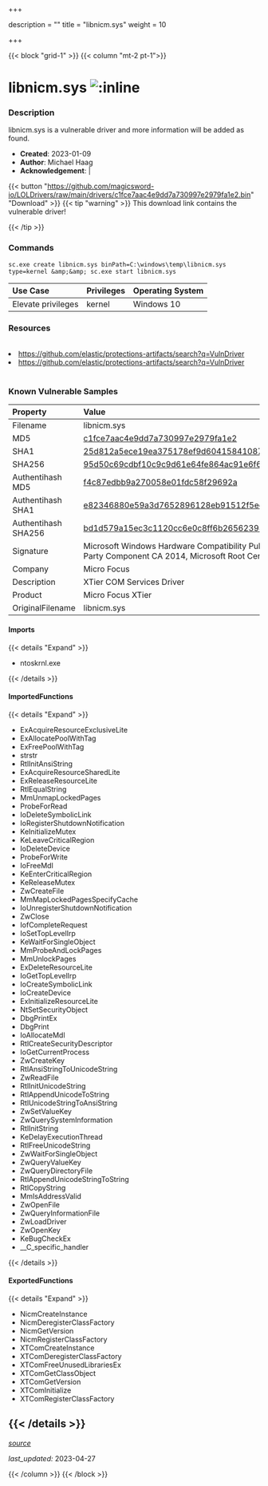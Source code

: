 +++

description = ""
title = "libnicm.sys"
weight = 10

+++


{{< block "grid-1" >}}
{{< column "mt-2 pt-1">}}


# libnicm.sys ![:inline](/images/twitter_verified.png) 


### Description

libnicm.sys is a vulnerable driver and more information will be added as found.

- **Created**: 2023-01-09
- **Author**: Michael Haag
- **Acknowledgement**:  | [](https://twitter.com/)

{{< button "https://github.com/magicsword-io/LOLDrivers/raw/main/drivers/c1fce7aac4e9dd7a730997e2979fa1e2.bin" "Download" >}}
{{< tip "warning" >}}
This download link contains the vulnerable driver!

{{< /tip >}}

### Commands

```
sc.exe create libnicm.sys binPath=C:\windows\temp\libnicm.sys type=kernel &amp;&amp; sc.exe start libnicm.sys
```

| Use Case | Privileges | Operating System | 
|:---- | ---- | ---- |
| Elevate privileges | kernel | Windows 10 |

### Resources
<br>
<li><a href=" https://github.com/elastic/protections-artifacts/search?q=VulnDriver"> https://github.com/elastic/protections-artifacts/search?q=VulnDriver</a></li>
<li><a href="https://github.com/elastic/protections-artifacts/search?q=VulnDriver">https://github.com/elastic/protections-artifacts/search?q=VulnDriver</a></li>
<br>

### Known Vulnerable Samples

| Property           | Value |
|:-------------------|:------|
| Filename           | libnicm.sys |
| MD5                | [c1fce7aac4e9dd7a730997e2979fa1e2](https://www.virustotal.com/gui/file/c1fce7aac4e9dd7a730997e2979fa1e2) |
| SHA1               | [25d812a5ece19ea375178ef9d60415841087726e](https://www.virustotal.com/gui/file/25d812a5ece19ea375178ef9d60415841087726e) |
| SHA256             | [95d50c69cdbf10c9c9d61e64fe864ac91e6f6caa637d128eb20e1d3510e776d3](https://www.virustotal.com/gui/file/95d50c69cdbf10c9c9d61e64fe864ac91e6f6caa637d128eb20e1d3510e776d3) |
| Authentihash MD5   | [f4c87edbb9a270058e01fdc58f29692a](https://www.virustotal.com/gui/search/authentihash%253Af4c87edbb9a270058e01fdc58f29692a) |
| Authentihash SHA1  | [e82346880e59a3d7652896128eb91512f5ee3d53](https://www.virustotal.com/gui/search/authentihash%253Ae82346880e59a3d7652896128eb91512f5ee3d53) |
| Authentihash SHA256| [bd1d579a15ec3c1120cc6e0c8ff6b265623980de3570a5dd2f57d0c5981334d8](https://www.virustotal.com/gui/search/authentihash%253Abd1d579a15ec3c1120cc6e0c8ff6b265623980de3570a5dd2f57d0c5981334d8) |
| Signature         | Microsoft Windows Hardware Compatibility Publisher, Microsoft Windows Third Party Component CA 2014, Microsoft Root Certificate Authority 2010   |
| Company           | Micro Focus |
| Description       | XTier COM Services Driver |
| Product           | Micro Focus XTier |
| OriginalFilename  | libnicm.sys |


#### Imports
{{< details "Expand" >}}
* ntoskrnl.exe

{{< /details >}}
#### ImportedFunctions
{{< details "Expand" >}}
* ExAcquireResourceExclusiveLite
* ExAllocatePoolWithTag
* ExFreePoolWithTag
* strstr
* RtlInitAnsiString
* ExAcquireResourceSharedLite
* ExReleaseResourceLite
* RtlEqualString
* MmUnmapLockedPages
* ProbeForRead
* IoDeleteSymbolicLink
* IoRegisterShutdownNotification
* KeInitializeMutex
* KeLeaveCriticalRegion
* IoDeleteDevice
* ProbeForWrite
* IoFreeMdl
* KeEnterCriticalRegion
* KeReleaseMutex
* ZwCreateFile
* MmMapLockedPagesSpecifyCache
* IoUnregisterShutdownNotification
* ZwClose
* IofCompleteRequest
* IoSetTopLevelIrp
* KeWaitForSingleObject
* MmProbeAndLockPages
* MmUnlockPages
* ExDeleteResourceLite
* IoGetTopLevelIrp
* IoCreateSymbolicLink
* IoCreateDevice
* ExInitializeResourceLite
* NtSetSecurityObject
* DbgPrintEx
* DbgPrint
* IoAllocateMdl
* RtlCreateSecurityDescriptor
* IoGetCurrentProcess
* ZwCreateKey
* RtlAnsiStringToUnicodeString
* ZwReadFile
* RtlInitUnicodeString
* RtlAppendUnicodeToString
* RtlUnicodeStringToAnsiString
* ZwSetValueKey
* ZwQuerySystemInformation
* RtlInitString
* KeDelayExecutionThread
* RtlFreeUnicodeString
* ZwWaitForSingleObject
* ZwQueryValueKey
* ZwQueryDirectoryFile
* RtlAppendUnicodeStringToString
* RtlCopyString
* MmIsAddressValid
* ZwOpenFile
* ZwQueryInformationFile
* ZwLoadDriver
* ZwOpenKey
* KeBugCheckEx
* __C_specific_handler

{{< /details >}}
#### ExportedFunctions
{{< details "Expand" >}}
* NicmCreateInstance
* NicmDeregisterClassFactory
* NicmGetVersion
* NicmRegisterClassFactory
* XTComCreateInstance
* XTComDeregisterClassFactory
* XTComFreeUnusedLibrariesEx
* XTComGetClassObject
* XTComGetVersion
* XTComInitialize
* XTComRegisterClassFactory

{{< /details >}}
-----



[*source*](https://github.com/magicsword-io/LOLDrivers/tree/main/yaml/libnicm.yaml)

*last_updated:* 2023-04-27








{{< /column >}}
{{< /block >}}
